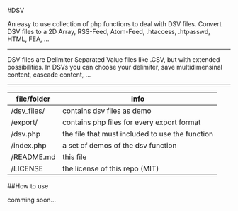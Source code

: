 #DSV

An easy to use collection of php functions to deal with DSV files. Convert DSV files to a 2D Array, RSS-Feed, Atom-Feed, .htaccess, .htpasswd, HTML, FEA, ...

---

DSV files are Delimiter Separated Value files like .CSV, but with extended possibilities. In DSVs you can choose your delimiter, save multidimensinal content, cascade content, ...

---

file/folder    | info
---------------|---------
/dsv_files/    | contains dsv files as demo
/export/       | contains php files for every export format
/dsv.php       | the file that must included to use the function
/index.php     | a set of demos of the dsv function
/README.md     | this file
/LICENSE       | the license of this repo (MIT)

##How to use

comming soon...
